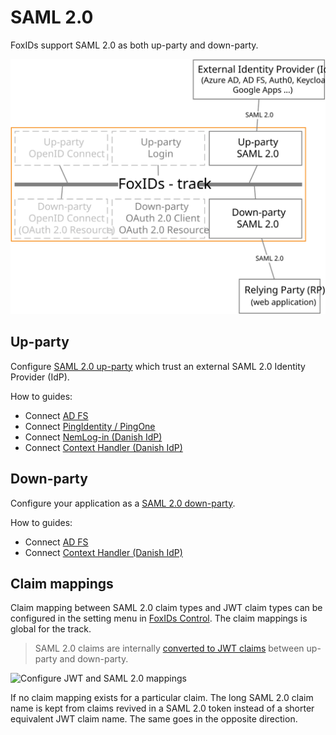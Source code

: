 # SAML 2.0

FoxIDs support SAML 2.0 as both up-party and down-party.

![FoxIDs SAML 2.0](images/parties-saml.svg)

## Up-party

Configure [SAML 2.0 up-party](up-party-saml-2.0.md) which trust an external SAML 2.0 Identity Provider (IdP).

How to guides:

- Connect [AD FS](up-party-howto-saml-2.0-adfs.md)
- Connect [PingIdentity / PingOne](up-party-howto-saml-2.0-pingone.md)
- Connect [NemLog-in (Danish IdP)](up-party-howto-saml-2.0-nemlogin.md)
- Connect [Context Handler (Danish IdP)](howto-saml-2.0-context-handler.md#up-party---connect-to-context-handler)

## Down-party

Configure your application as a [SAML 2.0 down-party](down-party-saml-2.0.md).

How to guides:

- Connect [AD FS](down-party-howto-saml-2.0-adfs.md)
- Connect [Context Handler (Danish IdP)](howto-saml-2.0-context-handler.md#down-party---connect-to-context-handler)

## Claim mappings
Claim mapping between SAML 2.0 claim types and JWT claim types can be configured in the setting menu in [FoxIDs Control](control.md). The claim mappings is global for the track.

> SAML 2.0 claims are internally [converted to JWT claims](parties.md#jwt-and-saml) between up-party and down-party.

![Configure JWT and SAML 2.0 mappings](images/configure-jwt-saml-mappings.png)

If no claim mapping exists for a particular claim. The long SAML 2.0 claim name is kept from claims revived in a SAML 2.0 token instead of a shorter equivalent JWT claim name. The same goes in the opposite direction.
